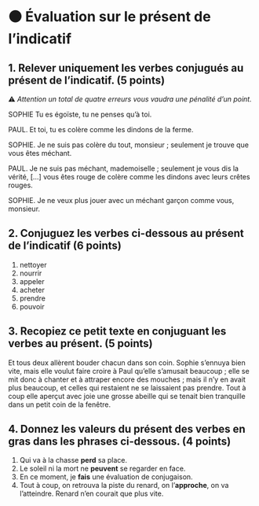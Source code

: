 # ⚫️ Évaluation sur le présent de l’indicatif

## 1. Relever uniquement les verbes conjugués au présent de l’indicatif. (5 points)

⚠️ *Attention un total de quatre erreurs vous vaudra une pénalité d’un point.*

SOPHIE
Tu es égoïste, tu ne penses qu’à toi.

PAUL.
Et toi, tu es colère comme les dindons de la ferme.

SOPHIE.
Je ne suis pas colère du tout, monsieur ; seulement je trouve que vous êtes méchant.

PAUL.
Je ne suis pas méchant, mademoiselle ; seulement je vous dis la vérité, [...] vous êtes rouge de colère comme les dindons avec leurs crêtes rouges.

SOPHIE.
Je ne veux plus jouer avec un méchant garçon comme vous, monsieur.

## 2. Conjuguez les verbes ci-dessous au présent de l’indicatif (6 points)

1. nettoyer
2. nourrir
3. appeler
4. acheter
5. prendre
6. pouvoir

## 3. Recopiez ce petit texte en conjuguant les verbes au présent. (5 points)

Et tous deux allèrent bouder chacun dans son coin. Sophie s’ennuya bien vite, mais elle voulut faire croire à Paul qu’elle s’amusait beaucoup ; elle se mit donc à chanter et à attraper encore des mouches ; mais il n’y en avait plus beaucoup, et celles qui restaient ne se laissaient pas prendre. Tout à coup elle aperçut avec joie une grosse abeille qui se tenait bien tranquille dans un petit coin de la fenêtre.

## 4. Donnez les valeurs du présent des verbes en gras dans les phrases ci-dessous. (4 points)

1. Qui va à la chasse **perd** sa place.
2. Le soleil ni la mort ne **peuvent** se regarder en face.
3. En ce moment, je **fais** une évaluation de conjugaison.
4. Tout à coup, on retrouva la piste du renard, on l’**approche**, on va l’atteindre. Renard n’en courait que plus vite.